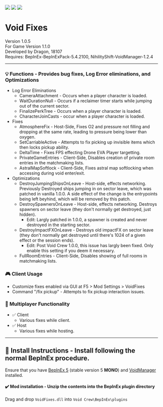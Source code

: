 [![](https://img.shields.io/badge/-Nihility_Shift-111111?style=just-the-label&logo=github&labelColor=24292f)](https://github.com/Nihility-Shift)
![](https://img.shields.io/badge/Game%20Version-1.1.0-111111?style=flat&labelColor=24292f&color=111111)
[![](https://img.shields.io/discord/1180651062550593536.svg?&logo=discord&logoColor=ffffff&style=flat&label=Discord&labelColor=24292f&color=111111)](https://discord.gg/g2u5wpbMGu "Void Crew Modding Discord")

# Void Fixes

Version 1.0.5  
For Game Version 1.1.0  
Developed by Dragon, 18107  
Requires:  BepInEx-BepInExPack-5.4.2100, NihilityShift-VoidManager-1.2.4


---------------------

### 💡 Functions - **Provides bug fixes, Log Error eliminations, and Optimizations**

- Log Error Eliminations
  - CameraAttachment - Occurs when a player character is loaded.
  - WaitDurationNull - Occurs if a reclaimer timer starts while jumping out of the current sector.
  - FinalizePerkTree - Occurs when a player character is loaded.
  - CharacterJoinCasts - occur when a player character is loaded.
- Fixes
  - AtmosphereFix - Host-Side, Fixes O2 and pressure not filling and dropping at the same rate, leading to pressure being lower than oxygen.
  - SetCarriableActive - Attempts to fix picking up invisible items which then locks pickup ability.
  - DeltaTime - Fixes FPS effecting Drone EVA Player targetting.
  - PrivateGameEntries - Client-Side, Disables creation of private room entries in the matchmaking lists.
  - AstralMapSoftlock - Client-Side, Fixes astral map softlocking when accessing during void enter/exit.
- Optimizations
  - DestroyJumpingShipsOnLeave - Host-side, effects networking. Previously Destroyed ships jumping in on sector leave, which was patched in vanilla 1.0.0. A side effect of the change is the entrypoints being left beyhind, which will be removed by this patch.
  - DestroySpawnersOnLeave - Host-side, effects networking. Destroys spawners on sector leave (they don't normally get destroyed, just hidden).
	- Edit: Largly patched in 1.0.0, a spawner is created and never destroyed in the starting sector.
  - DestroyImpactFXOnLeave - Destroys old impactFX on sector leave (they don't normally get destroyed until there's 1024 of a given effect or the session ends).
	- Edit: Post Void Crew 1.0.0, this issue has largly been fixed. Only enable this setting if you deem it necessary.
  - FullRoomEntries - Client-Side, Disables showing of full rooms in matchmaking lists.

### 🎮 Client Usage

- Customize fixes enabled via GUI at F5 > Mod Settings > VoidFixes
- Command "/fix pickup" - Attempts to fix pickup interaction issues.

### 👥 Multiplayer Functionality

- ✅ Client
  - Various fixes while client.
- ✅ Host
  - Various fixes while hosting.

---------------------

## 🔧 Install Instructions - **Install following the normal BepInEx procedure.**

Ensure that you have [BepInEx 5](https://thunderstore.io/c/void-crew/p/BepInEx/BepInExPack/) (stable version 5 **MONO**) and [VoidManager](https://thunderstore.io/c/void-crew/p/NihilityShift/VoidManager/) installed.

#### ✔️ Mod installation - **Unzip the contents into the BepInEx plugin directory**

Drag and drop `VoidFixes.dll` into `Void Crew\BepInEx\plugins`
